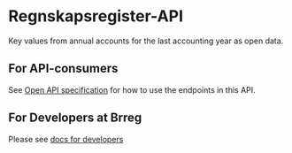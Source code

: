 # Regnskapsregister-API

Key values from annual accounts for the last accounting year as open data.

## For API-consumers

See [Open API specification](https://data.brreg.no/regnskapsregisteret/regnskap/swagger-ui/index.html) for how to use the endpoints in this API.


## For Developers at Brreg

Please see [docs for developers](docs/for-devs.md)